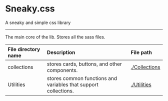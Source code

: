 # Sneaky.css

A sneaky and simple css library

---

The main core of the lib. Stores all the sass files.

| File directory name | Description                                                     | File path                      |
| :------------------ | :-------------------------------------------------------------- | :----------------------------- |
| collections         | stores cards, buttons, and other components.                    | [./Collections](./collections) |
| Utilities           | stores common functions and variables that support collections. | [./Utilities](./utilities)     |
